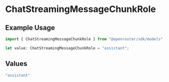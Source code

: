 # ChatStreamingMessageChunkRole

## Example Usage

```typescript
import { ChatStreamingMessageChunkRole } from "@openrouter/sdk/models";

let value: ChatStreamingMessageChunkRole = "assistant";
```

## Values

```typescript
"assistant"
```